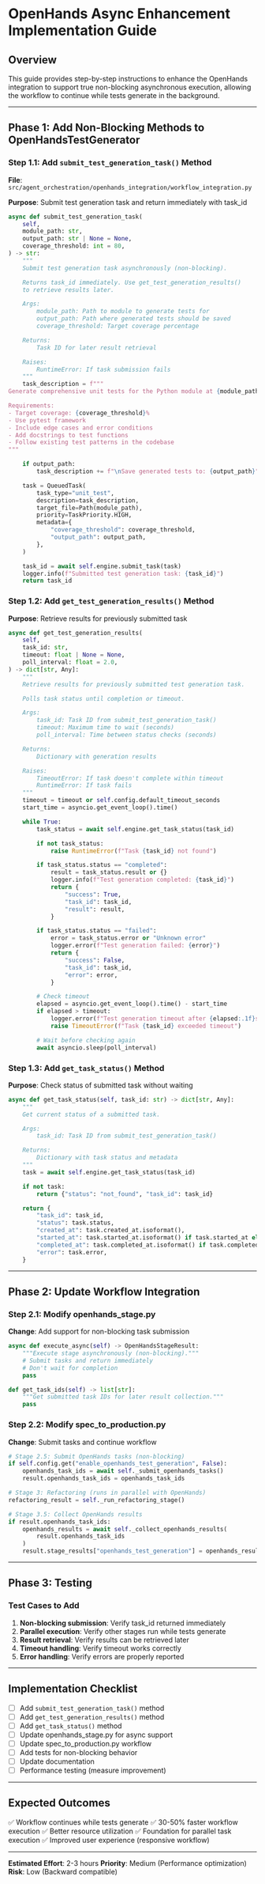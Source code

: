 # OpenHands Async Enhancement Implementation Guide

## Overview

This guide provides step-by-step instructions to enhance the OpenHands integration to support true non-blocking asynchronous execution, allowing the workflow to continue while tests generate in the background.

---

## Phase 1: Add Non-Blocking Methods to OpenHandsTestGenerator

### Step 1.1: Add `submit_test_generation_task()` Method

**File**: `src/agent_orchestration/openhands_integration/workflow_integration.py`

**Purpose**: Submit test generation task and return immediately with task_id

```python
async def submit_test_generation_task(
    self,
    module_path: str,
    output_path: str | None = None,
    coverage_threshold: int = 80,
) -> str:
    """
    Submit test generation task asynchronously (non-blocking).

    Returns task_id immediately. Use get_test_generation_results()
    to retrieve results later.

    Args:
        module_path: Path to module to generate tests for
        output_path: Path where generated tests should be saved
        coverage_threshold: Target coverage percentage

    Returns:
        Task ID for later result retrieval

    Raises:
        RuntimeError: If task submission fails
    """
    task_description = f"""
Generate comprehensive unit tests for the Python module at {module_path}.

Requirements:
- Target coverage: {coverage_threshold}%
- Use pytest framework
- Include edge cases and error conditions
- Add docstrings to test functions
- Follow existing test patterns in the codebase
"""

    if output_path:
        task_description += f"\nSave generated tests to: {output_path}"

    task = QueuedTask(
        task_type="unit_test",
        description=task_description,
        target_file=Path(module_path),
        priority=TaskPriority.HIGH,
        metadata={
            "coverage_threshold": coverage_threshold,
            "output_path": output_path,
        },
    )

    task_id = await self.engine.submit_task(task)
    logger.info(f"Submitted test generation task: {task_id}")
    return task_id
```

### Step 1.2: Add `get_test_generation_results()` Method

**Purpose**: Retrieve results for previously submitted task

```python
async def get_test_generation_results(
    self,
    task_id: str,
    timeout: float | None = None,
    poll_interval: float = 2.0,
) -> dict[str, Any]:
    """
    Retrieve results for previously submitted test generation task.

    Polls task status until completion or timeout.

    Args:
        task_id: Task ID from submit_test_generation_task()
        timeout: Maximum time to wait (seconds)
        poll_interval: Time between status checks (seconds)

    Returns:
        Dictionary with generation results

    Raises:
        TimeoutError: If task doesn't complete within timeout
        RuntimeError: If task fails
    """
    timeout = timeout or self.config.default_timeout_seconds
    start_time = asyncio.get_event_loop().time()

    while True:
        task_status = await self.engine.get_task_status(task_id)

        if not task_status:
            raise RuntimeError(f"Task {task_id} not found")

        if task_status.status == "completed":
            result = task_status.result or {}
            logger.info(f"Test generation completed: {task_id}")
            return {
                "success": True,
                "task_id": task_id,
                "result": result,
            }

        if task_status.status == "failed":
            error = task_status.error or "Unknown error"
            logger.error(f"Test generation failed: {error}")
            return {
                "success": False,
                "task_id": task_id,
                "error": error,
            }

        # Check timeout
        elapsed = asyncio.get_event_loop().time() - start_time
        if elapsed > timeout:
            logger.error(f"Test generation timeout after {elapsed:.1f}s")
            raise TimeoutError(f"Task {task_id} exceeded timeout")

        # Wait before checking again
        await asyncio.sleep(poll_interval)
```

### Step 1.3: Add `get_task_status()` Method

**Purpose**: Check status of submitted task without waiting

```python
async def get_task_status(self, task_id: str) -> dict[str, Any]:
    """
    Get current status of a submitted task.

    Args:
        task_id: Task ID from submit_test_generation_task()

    Returns:
        Dictionary with task status and metadata
    """
    task = await self.engine.get_task_status(task_id)

    if not task:
        return {"status": "not_found", "task_id": task_id}

    return {
        "task_id": task_id,
        "status": task.status,
        "created_at": task.created_at.isoformat(),
        "started_at": task.started_at.isoformat() if task.started_at else None,
        "completed_at": task.completed_at.isoformat() if task.completed_at else None,
        "error": task.error,
    }
```

---

## Phase 2: Update Workflow Integration

### Step 2.1: Modify openhands_stage.py

**Change**: Add support for non-blocking task submission

```python
async def execute_async(self) -> OpenHandsStageResult:
    """Execute stage asynchronously (non-blocking)."""
    # Submit tasks and return immediately
    # Don't wait for completion
    pass

def get_task_ids(self) -> list[str]:
    """Get submitted task IDs for later result collection."""
    pass
```

### Step 2.2: Modify spec_to_production.py

**Change**: Submit tasks and continue workflow

```python
# Stage 2.5: Submit OpenHands tasks (non-blocking)
if self.config.get("enable_openhands_test_generation", False):
    openhands_task_ids = await self._submit_openhands_tasks()
    result.openhands_task_ids = openhands_task_ids

# Stage 3: Refactoring (runs in parallel with OpenHands)
refactoring_result = self._run_refactoring_stage()

# Stage 3.5: Collect OpenHands results
if result.openhands_task_ids:
    openhands_results = await self._collect_openhands_results(
        result.openhands_task_ids
    )
    result.stage_results["openhands_test_generation"] = openhands_results
```

---

## Phase 3: Testing

### Test Cases to Add

1. **Non-blocking submission**: Verify task_id returned immediately
2. **Parallel execution**: Verify other stages run while tests generate
3. **Result retrieval**: Verify results can be retrieved later
4. **Timeout handling**: Verify timeout works correctly
5. **Error handling**: Verify errors are properly reported

---

## Implementation Checklist

- [ ] Add `submit_test_generation_task()` method
- [ ] Add `get_test_generation_results()` method
- [ ] Add `get_task_status()` method
- [ ] Update openhands_stage.py for async support
- [ ] Update spec_to_production.py workflow
- [ ] Add tests for non-blocking behavior
- [ ] Update documentation
- [ ] Performance testing (measure improvement)

---

## Expected Outcomes

✅ Workflow continues while tests generate
✅ 30-50% faster workflow execution
✅ Better resource utilization
✅ Foundation for parallel task execution
✅ Improved user experience (responsive workflow)

---

**Estimated Effort**: 2-3 hours
**Priority**: Medium (Performance optimization)
**Risk**: Low (Backward compatible)
